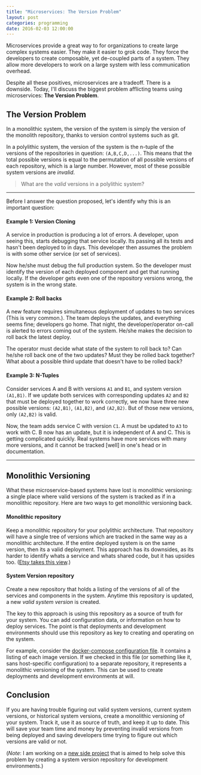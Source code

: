 ```yaml
---
title: "Microservices: The Version Problem"
layout: post
categories: programming
date: 2016-02-03 12:00:00
---
```


Microservices provide a great way to for organizations to create large complex systems easier. They make it easier to grok code. They force the developers to create composable, yet de-coupled parts of a system. They allow more developers to work on a large system with less communication overhead.

Despite all these positives, microservices are a tradeoff. There is a downside. Today, I'll discuss the biggest problem afflicting teams using microservices: **The Version Problem**.


<!--break-->

## The Version Problem

In a monolithic system, the version of the system is simply the version of the monolith repository, thanks to version control systems such as git.

In a polylithic system, the version of the system is the n-tuple of the versions of the repositories in question: `(A,B,C,D,...)`. This means that the total possible versions is equal to the permutation of all possible versions of each repository, which is a large number. However, most of these possible system versions are _invalid_.

> What are the _valid_ versions in a polylithic system?

---

Before I answer the question proposed, let's identify why this is an important question:

#### Example 1: Version Cloning

A service in production is producing a lot of errors. A developer, upon seeing this, starts debugging that service locally. Its passing all its tests and hasn't been deployed to in days. This developer then assumes the problem is with some other service (or set of services).

Now he/she must debug the full production system. So the developer must identify the version of each deployed component and get that running locally. If the developer gets even one of the repository versions wrong, the system is in the wrong state.

#### Example 2: Roll backs

A new feature requires simultaneous deployment of updates to two services (This is very common.). The team deploys the updates, and everything seems fine; developers go home. That night, the developer/operator on-call is alerted to errors coming out of the system. He/she makes the decision to roll back the latest deploy.

The operator must decide what state of the system to roll back to? Can he/she roll back one of the two updates? Must they be rolled back together? What about a possible third update that doesn't have to be rolled back?

#### Example 3: N-Tuples

Consider services A and B with versions `A1` and `B1`, and system version `(A1,B1)`. If we update both services with corresponding updates `A2` and `B2` that must be deployed together to work correctly, we now have three new possible versions: `(A2,B1)`, `(A1,B2)`, and `(A2,B2)`. But of those new versions, only `(A2,B2)` is valid.

Now, the team adds service C with version `C1`. A must be updated to `A3` to work with C. B now has an update, but it is independent of A and C. This is getting complicated quickly. Real systems have more services with many more versions, and it cannot be tracked [well] in one's head or in documentation.

---

## Monolithic Versioning

What these microservice-based systems have lost is monolithic versioning: a single place where valid versions of the system is tracked as if in a monolithic repository. Here are two ways to get monolithic versioning back.

#### Monolithic repository

Keep a monolithic repository for your polylithic architecture. That repository will have a single tree of versions which are tracked in the same way as a monolithic architecture. If the entire deployed system is on the same version, then its a valid deployment. This approach has its downsides, as its harder to identify whats a service and whats shared code, but it has upsides too. ([Etsy takes this view](https://medium.com/s-c-a-l-e/microservices-monoliths-and-laser-nail-guns-how-etsy-finds-the-right-focus-in-a-sea-of-cf718a92dc90#.w55xzvali).)

#### System Version repository

Create a new repository that holds a listing of the versions of all of the services and components in the system. Anytime this repository is updated, a new _valid system version_ is created.

The key to this approach is using this repository as a source of truth for your system. You can add configuration data, or information on how to deploy services. The point is that deployments and development environments should use this repository as key to creating and operating on the system.

For example, consider the [docker-compose configuration file](https://docs.docker.com/compose/). It contains a listing of each image version. If we checked in this file (or something like it, sans host-specific configuration) to a separate repository, it represents a monolithic versioning of the system. This can be used to create deployments and development environments at will.

## Conclusion

If you are having trouble figuring out valid system versions, current system versions, or historical system versions, create a monolithic versioning of your system. Track it, use it as source of truth, and keep it up to date. This will save your team time and money by preventing invalid versions from being deployed and saving developers time trying to figure out which versions are valid or not.

(_Note_: I am working on a [new side project](https://github.com/yanatan16/denvr) that is aimed to help solve this problem by creating a system version repository for development environments.)
